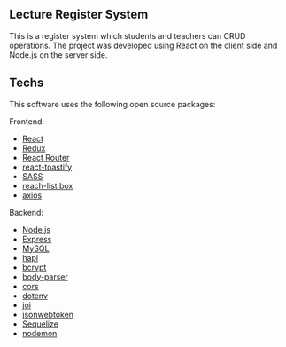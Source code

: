 
## Lecture Register System

This is a register system which students and teachers can CRUD operations. 
The project was developed using React on the client side and Node.js on the server side.

## Techs

This software uses the following open source packages:

Frontend:
- [React](https://reactjs.org/)
- [Redux](https://redux.js.org/)
- [React Router](https://reactrouter.com/en/main)
- [react-toastify](https://www.npmjs.com/package/react-toastify)
- [SASS](https://sass-lang.com/)
- [reach-list box](https://www.npmjs.com/package/@reach/listbox)
- [axios](https://axios-http.com/docs/intro)

Backend:
- [Node.js](https://nodejs.org/)
- [Express](https://expressjs.com/)
- [MySQL](https://www.mysql.com/)
- [hapi](https://hapi.dev/)
- [bcrypt](https://www.npmjs.com/package/bcrypt)
- [body-parser](https://www.npmjs.com/package/body-parser)
- [cors](https://www.npmjs.com/package/cors)
- [dotenv](https://www.npmjs.com/package/dotenv)
- [joi](https://www.npmjs.com/package/joi)
- [jsonwebtoken](https://www.npmjs.com/package/jsonwebtoken)
- [Sequelize](https://sequelize.org/)
- [nodemon](https://nodemon.io/)
